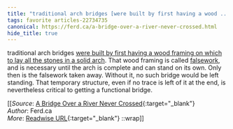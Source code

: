 ```yaml
---
title: "traditional arch bridges [were built by first having a wood ..."
tags: favorite articles-22734735
canonical: https://ferd.ca/a-bridge-over-a-river-never-crossed.html
hide_title: true
---
```


traditional arch bridges [were built by first having a wood framing on which to lay all the stones in a solid arch](https://www.youtube.com/watch?v=nJgD6gyi0Wk). That wood framing is called [falsework](https://en.wikipedia.org/wiki/Falsework), and is necessary until the arch is complete and can stand on its own. Only then is the falsework taken away. Without it, no such bridge would be left standing. That temporary structure, even if no trace is left of it at the end, is nevertheless critical to getting a functional bridge.


[[_Source_: [A Bridge Over a River Never Crossed](https://ferd.ca/a-bridge-over-a-river-never-crossed.html){:target="_blank"}<br>
_Author_: Ferd.ca<br>
_More_: [Readwise URL](https://readwise.io/open/446918978){:target="_blank"}
::wrap]]